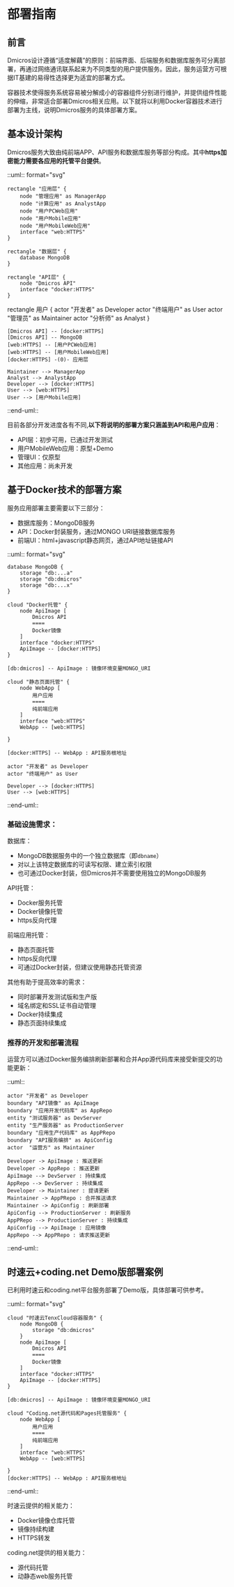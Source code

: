 # 部署指南

## 前言

Dmicros设计遵循“适度解藕”的原则：前端界面、后端服务和数据库服务可分离部署，再通过网络通讯联系起来为不同类型的用户提供服务。因此，服务运营方可根据IT基建的易得性选择更为适宜的部署方式。

容器技术使得服务系统容易被分解成小的容器组件分别进行维护，并提供组件性能的伸缩，非常适合部署Dmicros相关应用。以下就将以利用Docker容器技术进行部署为主线，说明Dmicros服务的具体部署方案。

## 基本设计架构

Dmicros服务大致由纯前端APP、API服务和数据库服务等部分构成。其中**https加密能力需要各应用的托管平台提供**。

::uml:: format="svg"

    rectangle "应用层" {
        node "管理应用" as ManagerApp
        node "计算应用" as AnalystApp
        node "用户PCWeb应用"
        node "用户Mobile应用"
        node "用户MobileWeb应用"
        interface "web:HTTPS"
    }

    rectangle "数据层" {
        database MongoDB
    }

    rectangle "API层" {
        node "Dmicros API"
        interface "docker:HTTPS"
    }

   rectangle 用户 {
        actor "开发者" as Developer
        actor "终端用户" as User
        actor "管理员" as Maintainer
        actor "分析师" as Analyst
    }

    [Dmicros API] -- [docker:HTTPS]
    [Dmicros API] -- MongoDB
    [web:HTTPS] -- [用户PCWeb应用]
    [web:HTTPS] -- [用户MobileWeb应用]
    [docker:HTTPS] -(0)- 应用层

    Maintainer --> ManagerApp
    Analyst --> AnalystApp
    Developer --> [docker:HTTPS]
    User --> [web:HTTPS]
    User --> [用户Mobile应用]

::end-uml::

目前各部分开发进度各有不同,**以下将说明的部署方案只涵盖到API和用户应用**：

  * API层：初步可用，已通过开发测试
  * 用户MobileWeb应用：原型+Demo
  * 管理UI：仅原型
  * 其他应用：尚未开发

## 基于Docker技术的部署方案

服务应用部署主要需要以下三部分：

  * 数据库服务：MongoDB服务
  * API：Docker封装服务，通过MONGO URI链接数据库服务
  * 前端UI：html+javascript静态网页，通过API地址链接API

::uml:: format="svg"

    database MongoDB {
        storage "db:...a"
        storage "db:dmicros"
        storage "db:...x"
    }

    cloud "Docker托管" {
        node ApiImage [
            Dmicros API
            ====
            Docker镜像
        ]
        interface "docker:HTTPS"
        ApiImage -- [docker:HTTPS]
    }

    [db:dmicros] -- ApiImage : 镜像环境变量MONGO_URI

    cloud "静态页面托管" {
        node WebApp [
            用户应用
            ====
            纯前端应用
        ]
        interface "web:HTTPS"
        WebApp -- [web:HTTPS]

    }

    [docker:HTTPS] -- WebApp : API服务根地址

    actor "开发者" as Developer
    actor "终端用户" as User

    Developer --> [docker:HTTPS]
    User --> [web:HTTPS]

::end-uml::

### 基础设施需求：

数据库：

  * MongoDB数据服务中的一个独立数据库（即`dbname`）
  * 对以上该特定数据库的可读写权限、建立索引权限
  * 也可通过Docker封装，但Dmicros并不需要使用独立的MongoDB服务

API托管：

  * Docker服务托管
  * Docker镜像托管
  * https反向代理

前端应用托管：

  * 静态页面托管
  * https反向代理
  * 可通过Docker封装，但建议使用静态托管资源

其他有助于提高效率的需求：

  * 同时部署开发测试版和生产版
  * 域名绑定和SSL证书自动管理
  * Docker持续集成
  * 静态页面持续集成

### 推荐的开发和部署流程

运营方可以通过Docker服务编排刷新部署和合并App源代码库来接受新提交的功能更新：

::uml::

    actor "开发者" as Developer
    boundary "API镜像" as ApiImage
    boundary "应用开发代码库" as AppRepo
    entity "测试服务器" as DevServer
    entity "生产服务器" as ProductionServer
    boundary "应用生产代码库" as AppPRepo
    boundary "API服务编排" as ApiConfig
    actor  "运营方" as Maintainer

    Developer -> ApiImage : 推送更新
    Developer -> AppRepo : 推送更新
    ApiImage --> DevServer : 持续集成
    AppRepo --> DevServer : 持续集成
    Developer -> Maintainer : 提请更新
    Maintainer -> AppPRepo : 合并推送请求
    Maintainer -> ApiConfig : 刷新部署
    ApiConfig --> ProductionServer : 刷新服务
    AppPRepo --> ProductionServer : 持续集成
    ApiConfig --> ApiImage : 应用镜像
    AppRepo --> AppPRepo : 请求推送更新

::end-uml::

## 时速云+coding.net Demo版部署案例

已利用时速云和coding.net平台服务部署了Demo版，具体部署可供参考。

::uml:: format="svg"

    cloud "时速云TenxCloud容器服务" {
        node MongoDB {
            storage "db:dmicros"
        }
        node ApiImage [
            Dmicros API
            ====
            Docker镜像
        ]
        interface "docker:HTTPS"
        ApiImage -- [docker:HTTPS]
    }

    [db:dmicros] -- ApiImage : 镜像环境变量MONGO_URI

    cloud "Coding.net源代码和Pages托管服务" {
        node WebApp [
            用户应用
            ====
            纯前端应用
        ]
        interface "web:HTTPS"
        WebApp -- [web:HTTPS]

    }
    [docker:HTTPS] -- WebApp : API服务根地址

::end-uml::

时速云提供的相关能力：

  * Docker镜像仓库托管
  * 镜像持续构建
  * HTTPS转发

coding.net提供的相关能力：

  * 源代码托管
  * 动静态web服务托管
